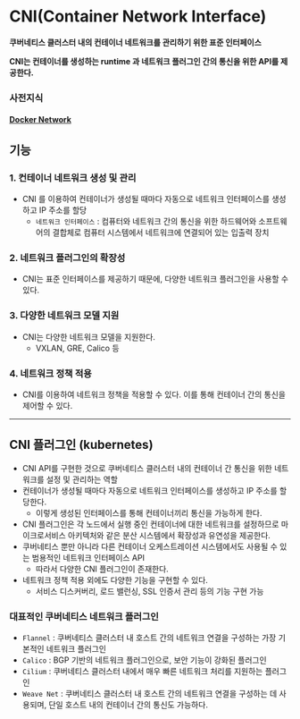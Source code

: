 # CNI(Container Network Interface)
**쿠버네티스 클러스터 내의 컨테이너 네트워크를 관리하기 위한 표준 인터페이스**

**CNI는 컨테이너를 생성하는 runtime 과 네트워크 플러그인 간의 통신을 위한 API를 제공한다.**

### 사전지식
#### [Docker Network](https://github.com/royroyee/gonet/tree/main/docker)


## 기능

### 1. 컨테이너 네트워크 생성 및 관리
- CNI 를 이용하여 컨테이너가 생성될 때마다 자동으로 네트워크 인터페이스를 생성하고 IP 주소를 할당 
  - `네트워크 인터페이스` : 컴퓨터와 네트워크 간의 통신을 위한 하드웨어와 소프트웨어의 결합체로 컴퓨터 시스템에서 네트워크에 연결되어 있는 입출력 장치 
### 2. 네트워크 플러그인의 확장성
- CNI는 표준 인터페이스를 제공하기 때문에, 다양한 네트워크 플러그인을 사용할 수 있다.

### 3. 다양한 네트워크 모델 지원
- CNI는 다양한 네트워크 모델을 지원한다. 
  - VXLAN, GRE, Calico 등

### 4. 네트워크 정책 적용
- CNI를 이용하여 네트워크 정책을 적용할 수 있다. 이를 통해 컨테이너 간의 통신을 제어할 수 있다.

---

## CNI 플러그인 (kubernetes)
- CNI API를 구현한 것으로 쿠버네티스 클러스터 내의 컨테이너 간 통신을 위한 네트워크를 설정 및 관리하는 역할
- 컨테이너가 생성될 때마다 자동으로 네트워크 인터페이스를 생성하고 IP 주소를 할당한다.
  - 이렇게 생성된 인터페이스를 통해 컨테이너끼리 통신을 가능하게 한다.
- CNI 플러그인은 각 노드에서 실행 중인 컨테이너에 대한 네트워크를 설정하므로 마이크로서비스 아키텍처와 같은 분산 시스템에서 확장성과 유연성을 제공한다.
- 쿠버네티스 뿐만 아니라 다른 컨테이너 오케스트레이션 시스템에서도 사용될 수 있는 범용적인 네트워크 인터페이스 API
  - 따라서 다양한 CNI 플러그인이 존재한다.
- 네트워크 정책 적용 외에도 다양한 기능을 구현할 수 있다.
  - 서비스 디스커버리, 로드 밸런싱, SSL 인증서 관리 등의 기능 구현 가능

### 대표적인 쿠버네티스 네트워크 플러그인
- `Flannel` : 쿠버네티스 클러스터 내 호스트 간의 네트워크 연결을 구성하는 가장 기본적인 네트워크 플러그인
- `Calico` : BGP 기반의 네트워크 플러그인으로, 보안 기능이 강화된 플러그인
- `Cilium` : 쿠버네티스 클러스터 내에서 매우 빠른 네트워크 처리를 지원하는 플러그인
- `Weave Net` : 쿠버네티스 클러스터 내 호스트 간의 네트워크 연결을 구성하는 데 사용되며, 단일 호스트 내의 컨테이너 간의 통신도 가능하다.

